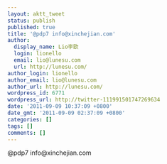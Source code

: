 ```yaml
---
layout: aktt_tweet
status: publish
published: true
title: '@pdp7 info@xinchejian.com'
author:
  display_name: Lio李欧
  login: lionello
  email: lio@lunesu.com
  url: http://lunesu.com/
author_login: lionello
author_email: lio@lunesu.com
author_url: http://lunesu.com/
wordpress_id: 6771
wordpress_url: http://twitter-111991501747269634
date: '2011-09-09 10:37:09 +0800'
date_gmt: '2011-09-09 02:37:09 +0800'
categories: []
tags: []
comments: []
---
```

<p>@pdp7 info@xinchejian.com</p>

